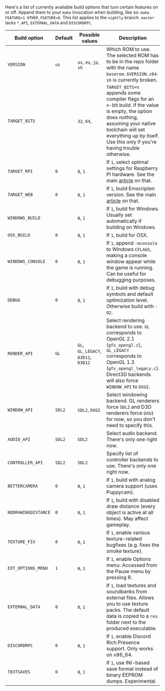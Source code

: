 Here's a list of currently available build options that turn certain features on or off. Append them to your `make` invocation when building, like so: `make FEATURE=1 OTHER_FEATURE=0`.
This list applies to the `nightly` branch. `master` lacks `*_API`, `EXTERNAL_DATA` and `DISCORDRPC`.

| Build option        | Default | Possible values                     | Description                                                                                                                                                                                                                          |
|---------------------|---------|-------------------------------------|--------------------------------------------------------------------------------------------------------------------------------------------------------------------------------------------------------------------------------------|
| `VERSION`           | `us`    | `us`, `eu`, `jp`, `sh`              | Which ROM to use. The selected ROM has to be in the repo folder with the name `baserom.$VERSION.z64`. `sh` is currently broken.                                                                                                      |
| `TARGET_BITS`       | <empty> | `32`, `64`, <empty>                 | `TARGET_BITS=n` appends some compiler flags for an `n`-bit build. If the value is empty, the option does nothing, assuming your native toolchain will set everything up by itself. Use this only if you're having trouble otherwise. |
| `TARGET_RPI`        | `0`     | `0`, `1`                            | If `1`, select optimal settings for Raspberry PI hardware. See the main [article](https://github.com/sm64pc/sm64pc/wiki/Helper-compiling-script-for-Raspberry-Pi) on that.                                                                                                                                             |
| `TARGET_WEB`        | `0`     | `0`, `1`                            | If `1`, build Emscripten version. See the main [article](https://github.com/sm64pc/sm64pc/wiki/Compiling-for-the-web) on that.                                                                                                                                                                      |
| `WINDOWS_BUILD`     | <auto>  | `0`, `1`                            | If `1`, build for Windows. Usually set automatically if building on Windows.                                                                                                                                                         |
| `OSX_BUILD`         | `0`     | `0`, `1`                            | If `1`, build for OSX.                                                                                                                                                                                                               |
| `WINDOWS_CONSOLE`   | `0`     | `0`, `1`                            | If `1`, append `-mconsole` to Windows `CFLAGS`, making a console window appear while the game is running. Can be useful for debugging purposes.                                                                                      |
| `DEBUG`             | `0`     | `0`, `1`                            | If `1`, build with debug symbols and default optimization level. Otherwise build with `-O2`.                                                                                                                                         |
| `RENDER_API`        | `GL`    | `GL`, `GL_LEGACY`, `D3D11`, `D3D12` | Select rendering backend to use. `GL` corresponds to OpenGL 2.1 (`gfx_opengl.c`), `GL_LEGACY` corresponds to OpenGL 1.3 (`gfx_opengl_legacy.c`). Direct3D backends will also force `WINDOW_API` to `DXGI`.                           |
| `WINDOW_API`        | `SDL2`  | `SDL2`, `DXGI`                      | Select windowing backend. GL renderers force `SDL2` and D3D renderers force `DXGI` for now, so you don't need to specify this.                                                                                                       |
| `AUDIO_API`         | `SDL2`  | `SDL2`                              | Select audio backend. There's only one right now.                                                                                                                                                                                    |
| `CONTROLLER_API`    | `SDL2`  | `SDL2`                              | Specify list of controller backends to use. There's only one right now.                                                                                                                                                              |
| `BETTERCAMERA`      | `0`     | `0`, `1`                            | If `1`, build with analog camera support (uses Puppycam).                                                                                                                                                                            |
| `NODRAWINGDISTANCE` | `0`     | `0`, `1`                            | If `1`, build with disabled draw distance (every object is active at all times). May affect gameplay.                                                                                                                                |
| `TEXTURE_FIX`       | `0`     | `0`, `1`                            | If `1`, enable various texture-related bugfixes (e.g. fixes the smoke texture).                                                                                                                                                      |
| `EXT_OPTIONS_MENU`  | `1`     | `0`, `1`                            | If `1`, enable Options menu. Accessed from the Pause menu by pressing R.                                                                                                                                                             |
| `EXTERNAL_DATA`     | `0`     | `0`, `1`                            | If `1`, load textures and soundbanks from external files. Allows you to use texture packs. The default data is copied to a `res` folder next to the produced executable.                                                             |
| `DISCORDRPC`        | `0`     | `0`, `1`                            | If `1`, enable Discord Rich Presence support. Only works on x86_64.                                                                                                                                                                  |
| `TEXTSAVES`         | `0`     | `0`, `1`                            | If `1`, use INI-based save format instead of binary EEPROM dumps. Experimental.                                                                                                                                                      |